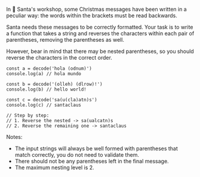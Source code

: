 In 🎅 Santa's workshop, some Christmas messages have been written in a peculiar way: the words within the brackets must be read backwards.

Santa needs these messages to be correctly formatted. Your task is to write a function that takes a string and reverses the characters within each pair of parentheses, removing the parentheses as well.

However, bear in mind that there may be nested parentheses, so you should reverse the characters in the correct order.

```
const a = decode('hola (odnum)')
console.log(a) // hola mundo

const b = decode('(olleh) (dlrow)!')
console.log(b) // hello world!

const c = decode('sa(u(cla)atn)s')
console.log(c) // santaclaus

// Step by step:
// 1. Reverse the nested -> sa(ualcatn)s
// 2. Reverse the remaining one -> santaclaus
```

Notes:

* The input strings will always be well formed with parentheses that match correctly, you do not need to validate them.
* There should not be any parentheses left in the final message.
* The maximum nesting level is 2.